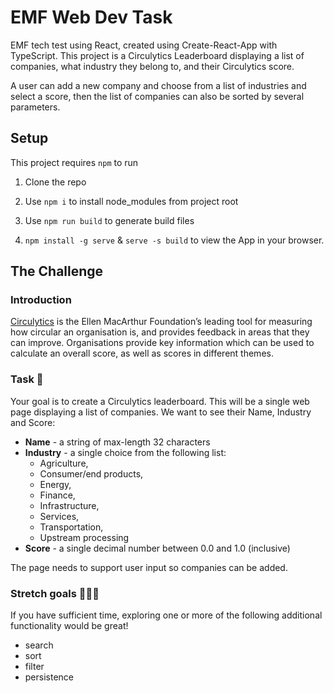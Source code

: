 # EMF Web Dev Task

EMF tech test using React, created using Create-React-App with TypeScript.
This project is a Circulytics Leaderboard displaying a list of companies, what industry they belong to, and their Circulytics score.

A user can add a new company and choose from a list of industries and select a score, then the list of companies can also be sorted by several parameters.

## Setup

This project requires `npm` to run

1. Clone the repo

2. Use `npm i` to install node_modules from project root

3. Use `npm run build` to generate build files

4. `npm install -g serve` & `serve -s build` to view the App in your browser.

## The Challenge

### Introduction

[Circulytics](https://ellenmacarthurfoundation.org/resources/circulytics/overview) is the Ellen MacArthur Foundation’s leading tool for measuring how circular an organisation is, and provides feedback in areas that they can improve. Organisations provide key information which can be used to calculate an overall score, as well as scores in different themes.

### Task 🎯

Your goal is to create a Circulytics leaderboard. This will be a single web page displaying a list of companies. We want to see their Name, Industry and Score:

- **Name** - a string of max-length 32 characters
- **Industry** - a single choice from the following list:
  - Agriculture,
  - Consumer/end products,
  - Energy,
  - Finance,
  - Infrastructure,
  - Services,
  - Transportation,
  - Upstream processing
- **Score** - a single decimal number between 0.0 and 1.0 (inclusive)

The page needs to support user input so companies can be added.

### Stretch goals 🤸🏻‍♀️

If you have sufficient time, exploring one or more of the following additional functionality would be great!

- search
- sort
- filter
- persistence

